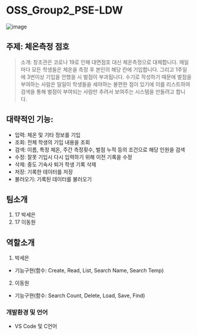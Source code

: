 # OSS_Group2_PSE-LDW

![image](https://user-images.githubusercontent.com/37777412/166202332-e8e8273a-5181-4f68-9474-172a5e8b1747.png)


## 주제: 체온측정 점호
>소개: 창조관은 코로나 19로 인해 대면점호 대신 체온측정으로 대체합니다. 매일마다 모든 학생들은 체온을 측정 후 본인의 해당 칸에 기입합니다. 그리고 1주일에 3번이상 기입을 안했을 시 벌점이 부과됩니다. 수기로 작성하기 때문에 벌점을 부여하는 사람은 일일이 학생들을 세야하는 불편한 점이 있기에 이를 리스트하여 검색을 통해 벌점이 부여되는 사람만 추려서 보여주는 시스템을 만들려고 합니다.

## 대략적인 기능:
- 입력: 체온 및 기타 정보를 기입
- 조회: 전체 학생의 기입 내용을 조회
- 검색: 이름, 특정 체온, 주간 측정횟수, 벌점 누적 등의 조건으로 해당 인원을 검색
- 수정: 잘못 기입시 다시 입력하기 위해 이전 기록을 수정
- 삭제: 중도 기숙사 퇴거 학생 기록 삭제
- 저장: 기록한 데이터를 저장
- 불러오기: 기록된 데이터를 불러오기


## 팀소개 

1. 17 박세은
2. 17 이동원

## 역할소개
1. 박세은
- 기능구현(함수: Create, Read, List, Search Name, Search Temp)

2. 이동원
- 기능구현(함수: Search Count, Delete, Load, Save, Find)


### 개발환경 및 언어
- VS Code 및 C언어


